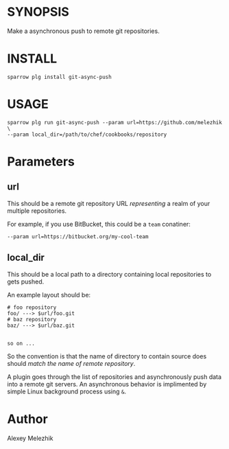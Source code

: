 # SYNOPSIS

Make a asynchronous push to remote git repositories.


# INSTALL

    sparrow plg install git-async-push


# USAGE

    sparrow plg run git-async-push --param url=https://github.com/melezhik \
    --param local_dir=/path/to/chef/cookbooks/repository


# Parameters

## url

This should be a remote git repository URL _representing_ a realm of your multiple repositories.

For example, if you use BitBucket, this could be a `team` conatiner:

    --param url=https://bitbucket.org/my-cool-team

## local_dir

This should be a local path to a directory containing local repositories to gets pushed.

An example layout should be:

    # foo repository
    foo/ ---> $url/foo.git
    # baz repository
    baz/ ---> $url/baz.git


    so on ...

So the convention is that the name of directory to contain source does should _match the name of
remote repository_.

A plugin goes through the list of repositories and asynchronously push data into a remote git servers.
An asynchronous behavior is implimented by simple Linux background process using `&`.  

# Author

Alexey Melezhik

